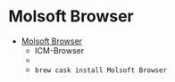 # Molsoft Browser
- [Molsoft Browser](https://molsoft.com/icm_browser.html)
  -  ICM-Browser
  - 
  - `brew cask install Molsoft Browser`
